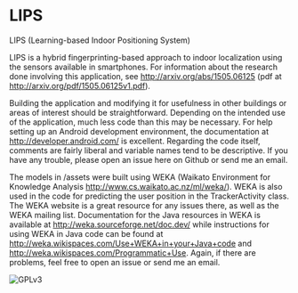 # LIPS
LIPS (Learning-based Indoor Positioning System)

LIPS is a hybrid fingerprinting-based approach to indoor localization using the sensors available in smartphones. For information about the research done involving this application, see http://arxiv.org/abs/1505.06125 (pdf at http://arxiv.org/pdf/1505.06125v1.pdf).

Building the application and modifying it for usefulness in other buildings or areas of interest should be straightforward. Depending on the intended use of the application, much less code than this may be necessary. For help setting up an Android development environment, the documentation at http://developer.android.com/ is excellent. Regarding the code itself, comments are fairly liberal and variable names tend to be descriptive. If you have any trouble, please open an issue here on Github or send me an email.

The models in /assets were built using WEKA (Waikato Environment for Knowledge Analysis http://www.cs.waikato.ac.nz/ml/weka/). WEKA is also used in the code for predicting the user position in the TrackerActivity class. The WEKA website is a great resource for any issues there, as well as the WEKA mailing list. Documentation for the Java resources in WEKA is available at http://weka.sourceforge.net/doc.dev/ while instructions for using WEKA in Java code can be found at http://weka.wikispaces.com/Use+WEKA+in+your+Java+code and http://weka.wikispaces.com/Programmatic+Use. Again, if there are problems, feel free to open an issue or send me an email.

![GPLv3](http://www.gnu.org/graphics/gplv3-127x51.png)